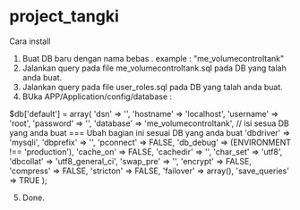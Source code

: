 # project_tangki
Cara install

1. Buat DB baru dengan nama bebas . example : "me_volumecontroltank"
2. Jalankan query pada file me_volumecontroltank.sql pada DB yang talah anda buat.
3. Jalankan query pada file user_roles.sql pada DB yang talah anda buat.
4. BUka APP/Application/config/database :

$db['default'] = array(
	'dsn'	=> '',
	'hostname' => 'localhost',
	'username' => 'root',
	'password' => '',
	'database' => 'me_volumecontroltank', // isi sesua DB yang anda buat === Ubah bagian ini sesuai DB yang anda buat
	'dbdriver' => 'mysqli',
	'dbprefix' => '',
	'pconnect' => FALSE,
	'db_debug' => (ENVIRONMENT !== 'production'),
	'cache_on' => FALSE,
	'cachedir' => '',
	'char_set' => 'utf8',
	'dbcollat' => 'utf8_general_ci',
	'swap_pre' => '',
	'encrypt' => FALSE,
	'compress' => FALSE,
	'stricton' => FALSE,
	'failover' => array(),
	'save_queries' => TRUE
);

5. Done.
